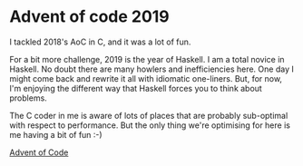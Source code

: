 # Advent of code 2019

I tackled 2018's AoC in C, and it was a lot of fun.

For a bit more challenge, 2019 is the year of Haskell. I am a total novice in Haskell. No doubt there are many howlers and inefficiencies here. One day I might come back and rewrite it all with idiomatic one-liners. But, for now, I'm enjoying the different way that Haskell forces you to think about problems.

The C coder in me is aware of lots of places that are probably sub-optimal with respect to performance. But the only thing we're optimising for here is me having a bit of fun :-)

[Advent of Code](https://adventofcode.com/2019)